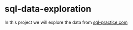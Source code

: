 # sql-data-exploration
In this project we will explore the data from [sql-practice.com](https://www.sql-practice.com/)
